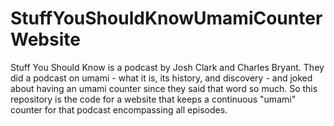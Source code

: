 # StuffYouShouldKnowUmamiCounterWebsite
Stuff You Should Know is a podcast by Josh Clark and Charles Bryant. They did a podcast on umami - what it is, its history, and discovery - and joked about having an umami counter since they said that word so much. So this repository is the code for a website that keeps a continuous "umami" counter for that podcast encompassing all episodes.
